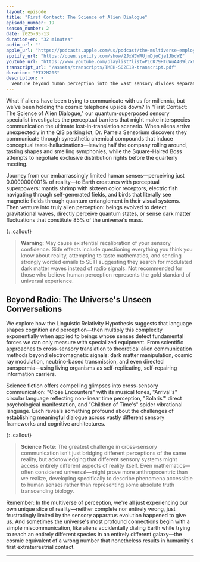 ```yaml
---
layout: episode
title: "First Contact: The Science of Alien Dialogue"
episode_number: 19
season_number: 2
date: 2025-05-13
duration-en: "32 minutes"
audio_url: ""
apple_url: "https://podcasts.apple.com/us/podcast/the-multiverse-employee-handbook/id1764134739"
spotify_url: "https://open.spotify.com/show/2JxWJWRUjmDjoCje1JbcWZ"
youtube_url: "https://www.youtube.com/playlist?list=PLCK79HTuWuA409l7x6iRN_icn0xZFzamp"
transcript_url: "/assets/transcripts/TMEH-S02E19-transcript.pdf"
duration: "PT32M20S"
description: >
  Venture beyond human perception into the vast sensory divides separating us from potential alien civilizations. We explore why our search for extraterrestrial intelligence might be fundamentally limited by our own biological architecture—like searching for cosmic conversations while wearing sensory blindfolds.
---
```


What if aliens have been trying to communicate with us for millennia, but we've been holding the cosmic telephone upside down? In "First Contact: The Science of Alien Dialogue," our quantum-superposed sensory specialist investigates the perceptual barriers that might make interspecies communication the ultimate lost-in-translation scenario. When aliens arrive unexpectedly in the QIS parking lot, Dr. Pamela Sensorium discovers they communicate through synesthetic chemical compounds that induce conceptual taste-hallucinations—leaving half the company rolling around, tasting shapes and smelling symphonies, while the Square-Haired Boss attempts to negotiate exclusive distribution rights before the quarterly meeting.

Journey from our embarrassingly limited human senses—perceiving just 0.0000000001% of reality—to Earth creatures with perceptual superpowers: mantis shrimp with sixteen color receptors, electric fish navigating through self-generated fields, and birds that literally see magnetic fields through quantum entanglement in their visual systems. Then venture into truly alien perception: beings evolved to detect gravitational waves, directly perceive quantum states, or sense dark matter fluctuations that constitute 85% of the universe's mass.

{: .callout}
> **Warning**: May cause existential recalibration of your sensory confidence. Side effects include questioning everything you think you know about reality, attempting to taste mathematics, and sending strongly worded emails to SETI suggesting they search for modulated dark matter waves instead of radio signals. Not recommended for those who believe human perception represents the gold standard of universal experience.

## Beyond Radio: The Universe's Unseen Conversations

We explore how the Linguistic Relativity Hypothesis suggests that language shapes cognition and perception—then multiply this complexity exponentially when applied to beings whose senses detect fundamental forces we can only measure with specialized equipment. From scientific approaches to cross-sensory translation to theoretical alien communication methods beyond electromagnetic signals: dark matter manipulation, cosmic ray modulation, neutrino-based transmission, and even directed panspermia—using living organisms as self-replicating, self-repairing information carriers.

Science fiction offers compelling glimpses into cross-sensory communication: "Close Encounters" with its musical tones, "Arrival's" circular language reflecting non-linear time perception, "Solaris'" direct psychological manifestation, and "Children of Time's" spider vibrational language. Each reveals something profound about the challenges of establishing meaningful dialogue across vastly different sensory frameworks and cognitive architectures.

{: .callout}
> **Science Note**: The greatest challenge in cross-sensory communication isn't just bridging different perceptions of the same reality, but acknowledging that different sensory systems might access entirely different aspects of reality itself. Even mathematics—often considered universal—might prove more anthropocentric than we realize, developing specifically to describe phenomena accessible to human senses rather than representing some absolute truth transcending biology.

Remember: In the multiverse of perception, we're all just experiencing our own unique slice of reality—neither complete nor entirely wrong, just frustratingly limited by the sensory apparatus evolution happened to give us. And sometimes the universe's most profound connections begin with a simple miscommunication, like aliens accidentally dialing Earth while trying to reach an entirely different species in an entirely different galaxy—the cosmic equivalent of a wrong number that nonetheless results in humanity's first extraterrestrial contact.

---
```
